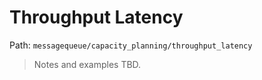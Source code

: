 # Throughput Latency

Path: `messagequeue/capacity_planning/throughput_latency`

> Notes and examples TBD.
